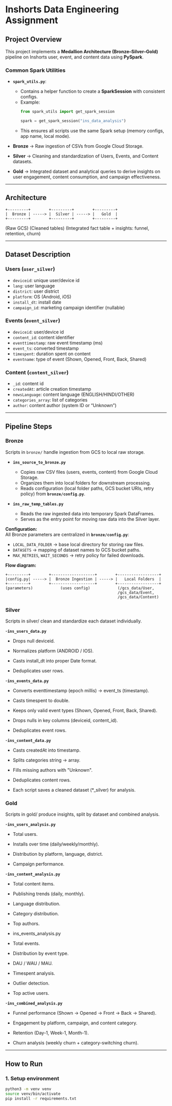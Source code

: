 # Inshorts Data Engineering Assignment

## Project Overview
This project implements a **Medallion Architecture (Bronze–Silver–Gold)** pipeline on Inshorts user, event, and content data using **PySpark**.  

### Common Spark Utilities
- **`spark_utils.py`**:  
  - Contains a helper function to create a **SparkSession** with consistent configs.  
  - Example:
    ```python
    from spark_utils import get_spark_session

    spark = get_spark_session("ins_data_analysis")
    ```
  - This ensures all scripts use the same Spark setup (memory configs, app name, local mode).  

- **Bronze** → Raw ingestion of CSVs from Google Cloud Storage.  
- **Silver** → Cleaning and standardization of Users, Events, and Content datasets.  
- **Gold** → Integrated dataset and analytical queries to derive insights on user engagement, content consumption, and campaign effectiveness.  

---

## Architecture
    +---------+        +---------+        +---------+
    |  Bronze | -----> |  Silver | -----> |   Gold  |
    +---------+        +---------+        +---------+
   (Raw GCS)       (Cleaned tables)   (Integrated fact table
                                      + insights: funnel,
                                      retention, churn)

---

## Dataset Description

### Users (`user_silver`)
- `deviceid`: unique user/device id  
- `lang`: user language  
- `district`: user district  
- `platform`: OS (Android, iOS)  
- `install_dt`: install date  
- `campaign_id`: marketing campaign identifier (nullable)  

### Events (`event_silver`)
- `deviceid`: user/device id  
- `content_id`: content identifier  
- `eventtimestamp`: raw event timestamp (ms)  
- `event_ts`: converted timestamp  
- `timespent`: duration spent on content  
- `eventname`: type of event (Shown, Opened, Front, Back, Shared)  

### Content (`content_silver`)
- `_id`: content id  
- `createdAt`: article creation timestamp  
- `newsLanguage`: content language (ENGLISH/HINDI/OTHER)  
- `categories_array`: list of categories  
- `author`: content author (system ID or “Unknown”)  

---

## Pipeline Steps

### Bronze
Scripts in `bronze/` handle ingestion from GCS to local raw storage.  

- **`ins_source_to_bronze.py`**  
  - Copies raw CSV files (users, events, content) from Google Cloud Storage.  
  - Organizes them into local folders for downstream processing.  
  - Reads configuration (local folder paths, GCS bucket URIs, retry policy) from **`bronze/config.py`**.  

- **`ins_raw_temp_tables.py`**  
  - Reads the raw ingested data into temporary Spark DataFrames.  
  - Serves as the entry point for moving raw data into the Silver layer.  

**Configuration:**  
All Bronze parameters are centralized in **`bronze/config.py`**:  
- `LOCAL_DATA_FOLDER` → base local directory for storing raw files.  
- `DATASETS` → mapping of dataset names to GCS bucket paths.  
- `MAX_RETRIES`, `WAIT_SECONDS` → retry policy for failed downloads.  

**Flow diagram:**  

    +---------+        +-------------------+        +------------------+
    |config.py| -----> |  Bronze Ingestion | -----> |   Local Folders  |
    +---------+        +-------------------+        +------------------+
    (parameters)            (uses config)            (/gcs_data/User,
                                                     /gcs_data/Event,
                                                     /gcs_data/Content)


### Silver
Scripts in silver/ clean and standardize each dataset individually.

-**`ins_users_data.py`**

 - Drops null deviceid.

 - Normalizes platform (ANDROID / IOS).

 - Casts install_dt into proper Date format.

 - Deduplicates user rows.

-**`ins_events_data.py`**

 - Converts eventtimestamp (epoch millis) → event_ts (timestamp).

 - Casts timespent to double.

 - Keeps only valid event types (Shown, Opened, Front, Back, Shared).

 - Drops nulls in key columns (deviceid, content_id).

 - Deduplicates event rows.

-**`ins_content_data.py`**

 - Casts createdAt into timestamp.

 - Splits categories string → array.

 - Fills missing authors with "Unknown".

 - Deduplicates content rows.

 - Each script saves a cleaned dataset (*_silver) for analysis.

### Gold
Scripts in gold/ produce insights, split by dataset and combined analysis.

-**`ins_users_analysis.py`**

 - Total users.

 - Installs over time (daily/weekly/monthly).

 - Distribution by platform, language, district.

 - Campaign performance.

-**`ins_content_analysis.py`**

- Total content items.

- Publishing trends (daily, monthly).

- Language distribution.

- Category distribution.

- Top authors.

- ins_events_analysis.py

- Total events.

- Distribution by event type.

- DAU / WAU / MAU.

- Timespent analysis.

- Outlier detection.

- Top active users.

-**`ins_combined_analysis.py`**

- Funnel performance (Shown → Opened → Front → Back → Shared).

- Engagement by platform, campaign, and content category.

- Retention (Day-1, Week-1, Month-1).

- Churn analysis (weekly churn + category-switching churn).
---

## How to Run

### 1. Setup environment
```bash
python3 -m venv venv
source venv/bin/activate
pip install -r requirements.txt
